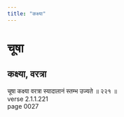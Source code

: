 ```yaml
---
title: "कक्ष्या"
---
```


# चूषा
## कक्ष्या, वरत्रा
चूषा कक्ष्या वरत्रा स्यादालानं स्तम्भ उज्यते ॥ २२१ ॥<br />verse 2.1.1.221<br />page 0027

